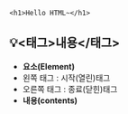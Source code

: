 ```
<h1>Hello HTML~</h1>
```
## 💡<태그>내용</태그>
- **요소(Element)**
- 왼쪽 태그 : 시작(열린)태그
- 오른쪽 태그 : 종료(닫힌)태그
- **내용(contents)**
